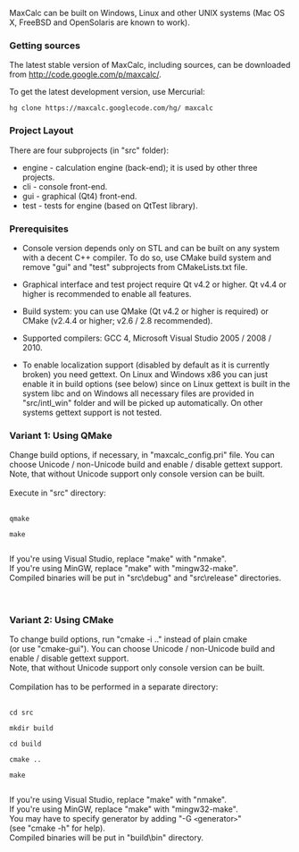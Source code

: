 MaxCalc can be built on Windows, Linux and other UNIX systems (Mac OS X, FreeBSD and OpenSolaris are known to work).

### Getting sources ###

The latest stable version of MaxCalc, including sources, can be downloaded from http://code.google.com/p/maxcalc/.

To get the latest development version, use Mercurial:

```
hg clone https://maxcalc.googlecode.com/hg/ maxcalc
```


### Project Layout ###

There are four subprojects (in "src" folder):

  * engine - calculation engine (back-end); it is used by other three projects.
  * cli - console front-end.
  * gui - graphical (Qt4) front-end.
  * test - tests for engine (based on QtTest library).


### Prerequisites ###

  * Console version depends only on STL and can be built on any system with a decent C++ compiler. To do so, use CMake build system and remove "gui" and "test" subprojects from CMakeLists.txt file.

  * Graphical interface and test project require Qt v4.2 or higher. Qt v4.4 or higher is recommended to enable all features.

  * Build system: you can use QMake (Qt v4.2 or higher is required) or CMake (v2.4.4 or higher; v2.6 / 2.8 recommended).

  * Supported compilers: GCC 4, Microsoft Visual Studio 2005 / 2008 / 2010.

  * To enable localization support (disabled by default as it is currently broken) you need gettext. On Linux and Windows x86 you can just enable it in build options (see below) since on Linux gettext is built in the system libc and on Windows all necessary files are provided in "src/intl\_win" folder and will be picked up automatically. On other systems gettext support is not tested.


### Variant 1: Using QMake ###

Change build options, if necessary, in "maxcalc\_config.pri" file.
You can choose Unicode / non-Unicode build and enable / disable gettext
support.<br>
Note, that without Unicode support only console version can be built.<br>
<br>
Execute in "src" directory:<br>
<br>
<pre><code>qmake<br>
make<br>
</code></pre>

If you're using Visual Studio, replace "make" with "nmake".<br>
If you're using MinGW, replace "make" with "mingw32-make".<br>
Compiled binaries will be put in "src\debug" and "src\release" directories.<br>
<br>
<br>
<h3>Variant 2: Using CMake</h3>

To change build options, run "cmake -i .." instead of plain cmake<br>
(or use "cmake-gui"). You can choose Unicode / non-Unicode build and<br>
enable / disable gettext support.<br>
Note, that without Unicode support only console version can be built.<br>
<br>
Compilation has to be performed in a separate directory:<br>
<br>
<pre><code>cd src<br>
mkdir build<br>
cd build<br>
cmake ..<br>
make<br>
</code></pre>

If you're using Visual Studio, replace "make" with "nmake".<br>
If you're using MinGW, replace "make" with "mingw32-make".<br>
You may have to specify generator by adding "-G <code>&lt;</code>generator<code>&gt;</code>"<br>
(see "cmake -h" for help).<br>
Compiled binaries will be put in "build\bin" directory.